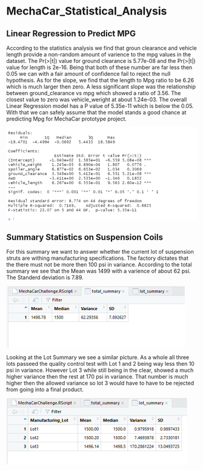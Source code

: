 # MechaCar_Statistical_Analysis

## Linear Regression to Predict MPG
According to the statistics analysis we find that groun clearance and vehicle length provide a non-random amount of varience to the mpg values in the dataset. The Pr(>|t|) value for ground clearance is 5.77e-08 and the Pr(>|t|) value for  length is 2e-16. Being that both of these number are far less then 0.05 we can with a fair amount of confidence fail to reject the null hypothesis. As for the slope, we find that the length to Mpg ratio to be 6.26 which is much larger then zero. A less significant slope was the relationship between ground_clearance vs mpg which  showed a ratio of 3.56. The closest value to zero was vehicle_weright at about 1.24e-03. The overall Linear Regression model has a P value of 5.35e-11 which is below the 0.05. With that we can safely assume that the model stands a good chance at predicting Mpg for MechaCar prototype project.  

![Linear Regression to Predict MPG](https://github.com/Hamza97anh/MechaCar_Statistical_Analysis/blob/623a8dd193dcfef882a8d4b3048700cb6d8afaa1/Images/Linear%20Regression%20to%20Predict%20MPG.PNG)

## Summary Statistics on Suspension Coils

For this summary we want to answer whether the current lot of suspension struts are withing manufacturing specifications. The factory dictates that the there must not be more then 100 psi in variance. According to the total summary we see that the Mean was 1499  with a varience of about 62 psi. The Standerd deviation is 7.89. 

![total_summary](https://github.com/Hamza97anh/MechaCar_Statistical_Analysis/blob/857d1b9011784c7a406db1788f5950b1b91bf3b0/Images/total_summary.PNG)

Looking at the Lot Summary we see a similar picture. As a whole all three lots passeed the quality control test with Lot 1 and 2 being way less then 10 psi in variance. However Lot 3 while still being in the clear, showed a much higher variance then the rest at 170 psi in variance. That number is much higher then the allowed variance so lot 3 would have to have to be rejected from going into a final product. 

![lot_summary](https://github.com/Hamza97anh/MechaCar_Statistical_Analysis/blob/857d1b9011784c7a406db1788f5950b1b91bf3b0/Images/lot_summary.PNG)
